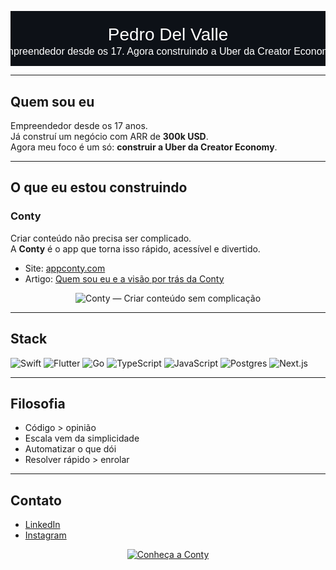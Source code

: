 <!-- Banner -->
<p align="center">
  <svg xmlns="http://www.w3.org/2000/svg" width="800" height="140">
    <rect width="100%" height="100%" fill="#0D1117"/>
    <text x="50%" y="45%" dominant-baseline="middle" text-anchor="middle" fill="white" font-size="28" font-family="Arial">
      Pedro Del Valle
    </text>
    <text x="50%" y="75%" dominant-baseline="middle" text-anchor="middle" fill="white" font-size="16" font-family="Arial">
      Empreendedor desde os 17. Agora construindo a Uber da Creator Economy.
    </text>
  </svg>
</p>

---

## Quem sou eu
Empreendedor desde os 17 anos.  
Já construí um negócio com ARR de **300k USD**.  
Agora meu foco é um só: **construir a Uber da Creator Economy**.  

---

## O que eu estou construindo

### Conty
Criar conteúdo não precisa ser complicado.  
A **Conty** é o app que torna isso rápido, acessível e divertido.  

- Site: [appconty.com](https://www.appconty.com/)  
- Artigo: [Quem sou eu e a visão por trás da Conty](https://www.appconty.com/blog/pedro-del-valle-o-fundador-por-tras-da-conty-e-sua-visao-sobre-o-futuro-dos-criadores)  

<p align="center">
  <img src="https://dummyimage.com/1000x300/0d1117/ffffff&text=Conty:+Criar+conte%C3%BAdo+sem+complica%C3%A7%C3%A3o" alt="Conty — Criar conteúdo sem complicação">
</p>

---

## Stack

<p>
  <img alt="Swift" src="https://img.shields.io/badge/Swift-FA7343?style=for-the-badge&logo=swift&logoColor=white"/>
  <img alt="Flutter" src="https://img.shields.io/badge/Flutter-02569B?style=for-the-badge&logo=flutter&logoColor=white"/>
  <img alt="Go" src="https://img.shields.io/badge/Go-00ADD8?style=for-the-badge&logo=go&logoColor=white"/>
  <img alt="TypeScript" src="https://img.shields.io/badge/TypeScript-3178C6?style=for-the-badge&logo=typescript&logoColor=white"/>
  <img alt="JavaScript" src="https://img.shields.io/badge/JavaScript-F7DF1E?style=for-the-badge&logo=javascript&logoColor=111111"/>
  <img alt="Postgres" src="https://img.shields.io/badge/Postgres-336791?style=for-the-badge&logo=postgresql&logoColor=white"/>
  <img alt="Next.js" src="https://img.shields.io/badge/Next.js-111111?style=for-the-badge&logo=nextdotjs&logoColor=white"/>
</p>

---

## Filosofia
- Código > opinião  
- Escala vem da simplicidade  
- Automatizar o que dói  
- Resolver rápido > enrolar  

---

## Contato
- [LinkedIn](https://www.linkedin.com/in/pedro-del-valle-conty/)  
- [Instagram](https://www.instagram.com/conty.app)  

<p align="center">
  <a href="https://www.appconty.com/">
    <img alt="Conheça a Conty" src="https://img.shields.io/badge/Conheça%20a%20Conty-111111?style=for-the-badge">
  </a>
</p>
